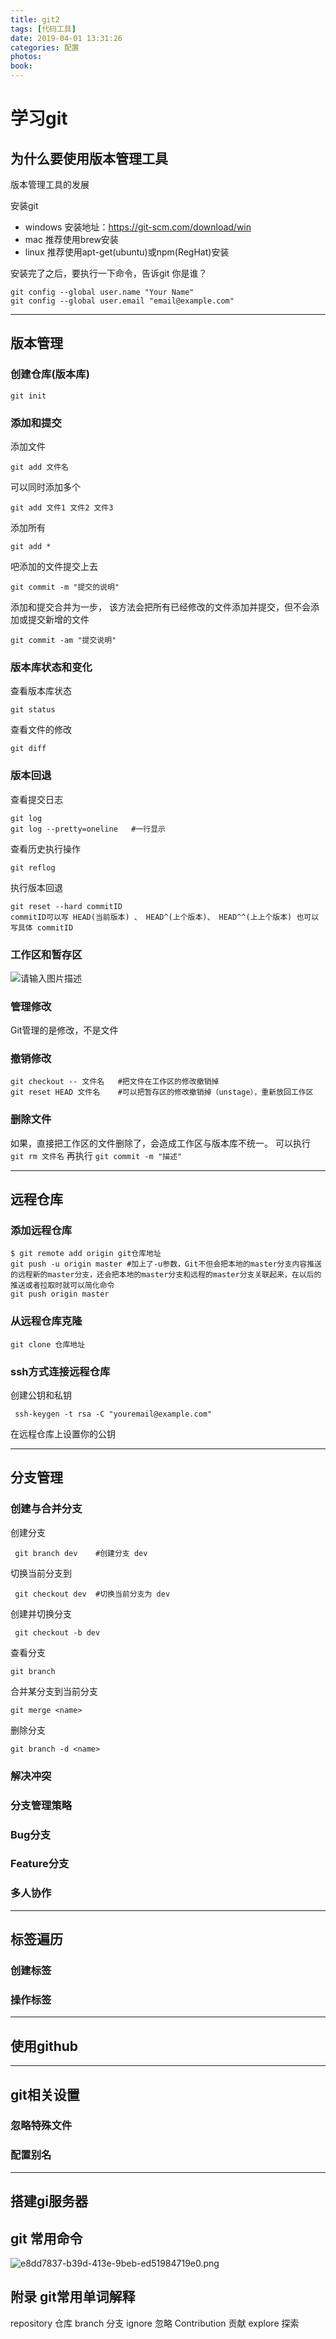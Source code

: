 ```yaml
---
title: git2
tags: [代码工具]
date: 2019-04-01 13:31:26
categories: 配置
photos:
book:
---
```


# 学习git

## 为什么要使用版本管理工具

版本管理工具的发展

安装git

- windows
  安装地址：<https://git-scm.com/download/win>
- mac
  推荐使用brew安装
- linux
  推荐使用apt-get(ubuntu)或npm(RegHat)安装

安装完了之后，要执行一下命令，告诉git 你是谁？

```
git config --global user.name "Your Name"
git config --global user.email "email@example.com"
```

------

## 版本管理

### 创建仓库(版本库)

```
git init    
```

### 添加和提交

添加文件

```
git add 文件名
```

可以同时添加多个

```
git add 文件1 文件2 文件3
```

添加所有

```
git add *
```

吧添加的文件提交上去

```
git commit -m "提交的说明"
```

添加和提交合并为一步， 该方法会把所有已经修改的文件添加并提交，但不会添加或提交新增的文件

```
git commit -am "提交说明"
```

### 版本库状态和变化

查看版本库状态

```
git status
```

查看文件的修改

```
git diff
```

### 版本回退

查看提交日志

```
git log
git log --pretty=oneline   #一行显示
```

查看历史执行操作

```
git reflog
```

执行版本回退

```
git reset --hard commitID
commitID可以写 HEAD(当前版本) 、 HEAD^(上个版本)、 HEAD^^(上上个版本) 也可以写具体 commitID
```

### 工作区和暂存区

![请输入图片描述](git2\744972259.jpeg)

### 管理修改

Git管理的是修改，不是文件

### 撤销修改

```
git checkout -- 文件名   #把文件在工作区的修改撤销掉
git reset HEAD 文件名    #可以把暂存区的修改撤销掉（unstage），重新放回工作区
```

### 删除文件

如果，直接把工作区的文件删除了，会造成工作区与版本库不统一。
可以执行 `git rm 文件名` 再执行 `git commit -m "描述"`

------

## 远程仓库

### 添加远程仓库

```
$ git remote add origin git仓库地址
git push -u origin master #加上了-u参数，Git不但会把本地的master分支内容推送的远程新的master分支，还会把本地的master分支和远程的master分支关联起来，在以后的推送或者拉取时就可以简化命令
git push origin master  
```

### 从远程仓库克隆

```
git clone 仓库地址
```

### ssh方式连接远程仓库

创建公钥和私钥

```
 ssh-keygen -t rsa -C "youremail@example.com"
```

在远程仓库上设置你的公钥

------

## 分支管理

### 创建与合并分支

创建分支

```
 git branch dev    #创建分支 dev
```

切换当前分支到

```
 git checkout dev  #切换当前分支为 dev
```

创建并切换分支

```
 git checkout -b dev 
```

查看分支

```
git branch
```

合并某分支到当前分支

```
git merge <name>
```

删除分支

```
git branch -d <name>
```

### 解决冲突

### 分支管理策略

### Bug分支

### Feature分支

### 多人协作

------

## 标签遍历

### 创建标签

### 操作标签

------

## 使用github

------

## git相关设置

### 忽略特殊文件

### 配置别名

------

## 搭建gi服务器

## git 常用命令

![e8dd7837-b39d-413e-9beb-ed51984719e0.png](git2\3758321766.png)

## 附录 git常用单词解释

repository 仓库
branch 分支
ignore 忽略
Contribution 贡献
explore 探索